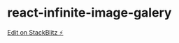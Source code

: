 # react-infinite-image-galery

[Edit on StackBlitz ⚡️](https://stackblitz.com/edit/react-infinite-image-galery)